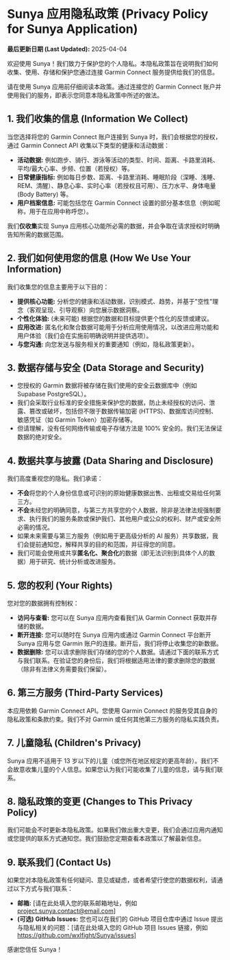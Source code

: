 # Sunya 应用隐私政策 (Privacy Policy for Sunya Application)

**最后更新日期 (Last Updated):** 2025-04-04

欢迎使用 Sunya！我们致力于保护您的个人隐私。本隐私政策旨在说明我们如何收集、使用、存储和保护您通过连接 Garmin Connect 服务提供给我们的信息。

请在使用 Sunya 应用前仔细阅读本政策。通过连接您的 Garmin Connect 账户并使用我们的服务，即表示您同意本隐私政策中所述的做法。

## 1. 我们收集的信息 (Information We Collect)

当您选择将您的 Garmin Connect 账户连接到 Sunya 时，我们会根据您的授权，通过 Garmin Connect API 收集以下类型的健康和活动数据：

*   **活动数据:** 例如跑步、骑行、游泳等活动的类型、时间、距离、卡路里消耗、平均/最大心率、步频、位置（若授权）等。
*   **日常健康指标:** 例如每日步数、距离、卡路里消耗、睡眠阶段（深睡、浅睡、REM、清醒）、静息心率、实时心率（若授权且可用）、压力水平、身体电量 (Body Battery) 等。
*   **用户档案信息:** 可能包括您在 Garmin Connect 设置的部分基本信息（例如昵称，用于在应用中称呼您）。

我们**仅收集**实现 Sunya 应用核心功能所必需的数据，并会争取在请求授权时明确告知所需的数据范围。

## 2. 我们如何使用您的信息 (How We Use Your Information)

我们收集您的信息主要用于以下目的：

*   **提供核心功能:** 分析您的健康和活动数据，识别模式、趋势，并基于"空性"理念（客观呈现、引导观察）向您展示数据洞察。
*   **个性化体验:** (未来可能) 根据您的数据和目标提供更个性化的反馈或建议。
*   **应用改进:** 匿名化和聚合数据可能用于分析应用使用情况，以改进应用功能和用户体验（我们会在实施前明确说明并提供选项）。
*   **与您沟通:** 向您发送与服务相关的重要通知（例如，隐私政策更新）。

## 3. 数据存储与安全 (Data Storage and Security)

*   您授权的 Garmin 数据将被存储在我们使用的安全云数据库中（例如 Supabase PostgreSQL）。
*   我们会采取行业标准的安全措施来保护您的数据，防止未经授权的访问、泄露、篡改或破坏，包括但不限于数据传输加密 (HTTPS)、数据库访问控制、敏感凭证（如 Garmin Token）加密存储等。
*   但请理解，没有任何网络传输或电子存储方法是 100% 安全的。我们无法保证数据的绝对安全。

## 4. 数据共享与披露 (Data Sharing and Disclosure)

我们高度重视您的隐私。我们承诺：

*   **不会**将您的个人身份信息或可识别的原始健康数据出售、出租或交易给任何第三方。
*   **不会**未经您的明确同意，与第三方共享您的个人数据，除非是法律法规强制要求、执行我们的服务条款或保护我们、其他用户或公众的权利、财产或安全所必需的情况。
*   如果未来需要与第三方服务（例如用于更高级分析的 AI 服务）共享数据，我们会提前通知您，解释共享的目的和范围，并征得您的同意。
*   我们可能会使用或共享**匿名化、聚合化**的数据（即无法识别到具体个人的数据）用于研究、统计分析或改进服务。

## 5. 您的权利 (Your Rights)

您对您的数据拥有控制权：

*   **访问与查看:** 您可以在 Sunya 应用内查看我们从 Garmin Connect 获取并存储的数据。
*   **断开连接:** 您可以随时在 Sunya 应用内或通过 Garmin Connect 平台断开 Sunya 应用与您 Garmin 账户的连接。断开后，我们将停止收集您的新数据。
*   **数据删除:** 您可以请求删除我们存储的您的个人数据。请通过下面的联系方式与我们联系。在验证您的身份后，我们将根据适用法律的要求删除您的数据（除非有法律义务需要我们保留）。

## 6. 第三方服务 (Third-Party Services)

本应用依赖 Garmin Connect API。您使用 Garmin Connect 的服务受其自身的隐私政策和条款约束。我们不对 Garmin 或任何其他第三方服务的隐私实践负责。

## 7. 儿童隐私 (Children's Privacy)

Sunya 应用不适用于 13 岁以下的儿童（或您所在地区规定的更高年龄）。我们不会故意收集儿童的个人信息。如果您认为我们可能收集了儿童的信息，请与我们联系。

## 8. 隐私政策的变更 (Changes to This Privacy Policy)

我们可能会不时更新本隐私政策。如果我们做出重大变更，我们会通过应用内通知或您提供的联系方式通知您。我们鼓励您定期查看本政策以了解最新信息。

## 9. 联系我们 (Contact Us)

如果您对本隐私政策有任何疑问、意见或疑虑，或者希望行使您的数据权利，请通过以下方式与我们联系：

*   **邮箱:** [请在此处填入您的联系邮箱地址，例如 project.sunya.contact@email.com]
*   **(可选) GitHub Issues:** 您也可以在我们的 GitHub 项目仓库中通过 Issue 提出与隐私相关的问题：[请在此处填入您的 GitHub 项目 Issues 链接，例如 https://github.com/wxlfight/Sunya/issues]

感谢您信任 Sunya！ 